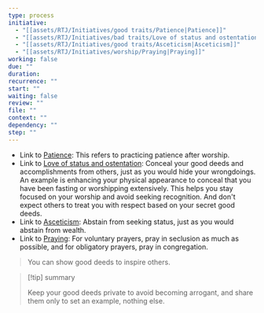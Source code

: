 ```yaml
---
type: process
initiative:
  - "[[assets/RTJ/Initiatives/good traits/Patience|Patience]]"
  - "[[assets/RTJ/Initiatives/bad traits/Love of status and ostentation|Love of status and ostentation]]"
  - "[[assets/RTJ/Initiatives/good traits/Asceticism|Asceticism]]"
  - "[[assets/RTJ/Initiatives/worship/Praying|Praying]]"
working: false
due: ""
duration: 
recurrence: ""
start: ""
waiting: false
review: ""
file: ""
context: ""
dependency: ""
step: ""
---
```


* Link to [Patience](assets/RTJ/Initiatives/good%20traits/Patience.md): This refers to practicing patience after worship.
* Link to [Love of status and ostentation](assets/RTJ/Initiatives/bad%20traits/Love%20of%20status%20and%20ostentation.md): Conceal your good deeds and accomplishments from others, just as you would hide your wrongdoings. An example is enhancing your physical appearance to conceal that you have been fasting or worshipping extensively. This helps you stay focused on your worship and avoid seeking recognition. And don't expect others to treat you with respect based on your secret good deeds.
* Link to [Asceticism](assets/RTJ/Initiatives/good%20traits/Asceticism.md): Abstain from seeking status, just as you would abstain from wealth.
* Link to [Praying](assets/RTJ/Initiatives/worship/Praying.md): For voluntary prayers, pray in seclusion as much as possible, and for obligatory prayers, pray in congregation.

> You can show good deeds to inspire others.

> [!tip] summary
> 
> 
> Keep your good deeds private to avoid becoming arrogant, and share them only to set an example, nothing else.
> 

